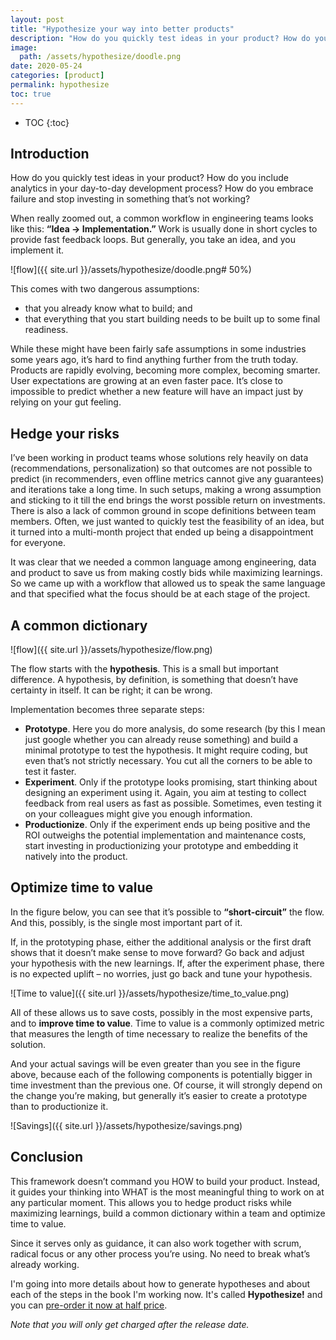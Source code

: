 ```yaml
---
layout: post
title: "Hypothesize your way into better products"
description: "How do you quickly test ideas in your product? How do you include analytics in your day-to-day development process? How do you embrace failure and stop investing in something that’s not working?"
image:
  path: /assets/hypothesize/doodle.png
date: 2020-05-24
categories: [product]
permalink: hypothesize
toc: true
---
```

* TOC
{:toc}

## Introduction
How do you quickly test ideas in your product? How do you include analytics in your day-to-day development process? How do you embrace failure and stop investing in something that’s not working?

When really zoomed out, a common workflow in engineering teams looks like this: **“Idea -> Implementation.”** Work is usually done in short cycles to provide fast feedback loops. But generally, you take an idea, and you implement it.

![flow]({{ site.url }}/assets/hypothesize/doodle.png# 50%)

This comes with two dangerous assumptions:
- that you already know what to build; and
- that everything that you start building needs to be built up to some final readiness.

While these might have been fairly safe assumptions in some industries some years ago, it’s hard to find anything further from the truth today. Products are rapidly evolving, becoming more complex, becoming smarter. User expectations are growing at an even faster pace. It’s close to impossible to predict whether a new feature will have an impact just by relying on your gut feeling.


## Hedge your risks
I’ve been working in product teams whose solutions rely heavily on data (recommendations, personalization) so that outcomes are not possible to predict (in recommenders, even offline metrics cannot give any guarantees) and iterations take a long time. In such setups, making a wrong assumption and sticking to it till the end brings the worst possible return on investments. There is also a lack of common ground in scope definitions between team members. Often, we just wanted to quickly test the feasibility of an idea, but it turned into a multi-month project that ended up being a disappointment for everyone.

It was clear that we needed a common language among engineering, data and product to save us from making costly bids while maximizing learnings. So we came up with a workflow that allowed us to speak the same language and that specified what the focus should be at each stage of the project.


## A common dictionary
![flow]({{ site.url }}/assets/hypothesize/flow.png)

The flow starts with the **hypothesis**. This is a small but important difference. A hypothesis, by definition, is something that doesn’t have certainty in itself. It can be right; it can be wrong.

Implementation becomes three separate steps:
- **Prototype**. Here you do more analysis, do some research (by this I mean just google whether you can already reuse something) and build a minimal prototype to test the hypothesis. It might require coding, but even that’s not strictly necessary. You cut all the corners to be able to test it faster.
- **Experiment**. Only if the prototype looks promising, start thinking about designing an experiment using it. Again, you aim at testing to collect feedback from real users as fast as possible. Sometimes, even testing it on your colleagues might give you enough information.
- **Productionize**. Only if the experiment ends up being positive and the ROI outweighs the potential implementation and maintenance costs, start investing in productionizing your prototype and embedding it natively into the product.


## Optimize time to value
In the figure below, you can see that it’s possible to **“short-circuit”** the flow. And this, possibly, is the single most important part of it.

If, in the prototyping phase, either the additional analysis or the first draft shows that it doesn’t make sense to move forward? Go back and adjust your hypothesis with the new learnings. If, after the experiment phase, there is no expected uplift – no worries, just go back and tune your hypothesis.

![Time to value]({{ site.url }}/assets/hypothesize/time_to_value.png)

All of these allows us to save costs, possibly in the most expensive parts, and to **improve time to value**. Time to value is a commonly optimized metric that measures the length of time necessary to realize the benefits of the solution.

And your actual savings will be even greater than you see in the figure above, because each of the following components is potentially bigger in time investment than the previous one. Of course, it will strongly depend on the change you’re making, but generally it’s easier to create a prototype than to productionize it.

![Savings]({{ site.url }}/assets/hypothesize/savings.png)

## Conclusion
This framework doesn’t command you HOW to build your product. Instead, it guides your thinking into WHAT is the most meaningful thing to work on at any particular moment. This allows you to hedge product risks while maximizing learnings, build a common dictionary within a team and optimize time to value.

Since it serves only as guidance, it can also work together with scrum, radical focus or any other process you’re using. No need to break what’s already working.

I'm going into more details about how to generate hypotheses and about each of the steps in the book I'm working now. It's called **Hypothesize!** and you can [pre-order it now at half price](https://gumroad.com/l/SSTiNM/kwfh1gn). 

_Note that you will only get charged after the release date._